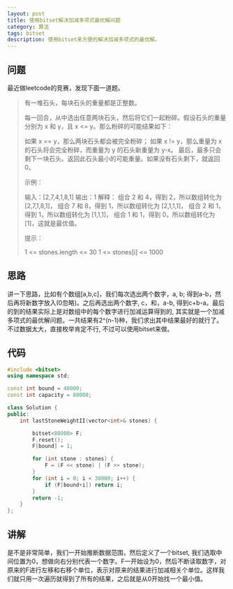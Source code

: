 ```yaml
---
layout: post
title: 使用bitset解决加减多项式最优解问题
category: 算法
tags: bitset
description: 使用bitset来方便的解决加减多项式的最优解。
---
```


## 问题

最近做leetcode的竞赛，发现下面一道题。

> 有一堆石头，每块石头的重量都是正整数。
>
> 每一回合，从中选出任意两块石头，然后将它们一起粉碎。假设石头的重量分别为 x 和 y，且 x <= y。那么粉碎的可能结果如下：
>
> 如果 x == y，那么两块石头都会被完全粉碎；
> 如果 x != y，那么重量为 x 的石头将会完全粉碎，而重量为 y 的石头新重量为 y-x。
> 最后，最多只会剩下一块石头。返回此石头最小的可能重量。如果没有石头剩下，就返回 0。
>
>  
>
> 示例：
>
> 输入：[2,7,4,1,8,1]
> 输出：1
> 解释：
> 组合 2 和 4，得到 2，所以数组转化为 [2,7,1,8,1]，
> 组合 7 和 8，得到 1，所以数组转化为 [2,1,1,1]，
> 组合 2 和 1，得到 1，所以数组转化为 [1,1,1]，
> 组合 1 和 1，得到 0，所以数组转化为 [1]，这就是最优值。
>  
>
> 提示：
>
> 1 <= stones.length <= 30
> 1 <= stones[i] <= 1000
>

## 思路

讲一下思路，比如有个数组[a,b,c]，我们每次选出两个数字，a, b; 得到a-b，然后再将新数字放入(0忽略)。之后再选出两个数字, c，和，a-b, 得到c+b-a。最后的到的结果实际上是对数组中的每个数字进行加减运算得到的, 其实就是一个加减多项式的最优解问题。一共结果有2^(n-1)种，我们求出其中结果最好的就行了。不过数据太大，直接枚举肯定不行, 不过可以使用bitset来做。

## 代码

```c++
#include <bitset>
using namespace std;

const int bound = 40000;
const int capacity = 80000;

class Solution {
public:
    int lastStoneWeightII(vector<int>& stones) {

        bitset<80000> F;
        F.reset();
        F[bound] = 1;

        for (int stone : stones) {
            F = (F << stone) | (F >> stone);
        }
        for (int i = 0; i < 30000; i++) {
            if (F[bound+i]) return i;
        }
        return -1;
    }
};
```

## 讲解

是不是非常简单，我们一开始推断数据范围，然后定义了一个bitset, 我们选取中间位置为0，想做向右分别代表一个数字。F一开始设为0，然后不断读取数字，对原来的F进行左移和右移个单位，表示对原来的结果进行加减相关个单位。这样我们就只用一次遍历就得到了所有的结果，之后就是从0开始找一个最小值。